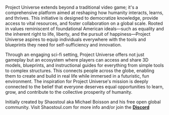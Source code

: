 Project Universe extends beyond a traditional video game; it's a comprehensive platform aimed at reshaping how humanity interacts, learns, and thrives. This initiative is designed to democratize knowledge, provide access to vital resources, and foster collaboration on a global scale. Rooted in values reminiscent of foundational American ideals—such as equality and the inherent right to life, liberty, and the pursuit of happiness—Project Universe aspires to equip individuals everywhere with the tools and blueprints they need for self-sufficiency and innovation.

Through an engaging sci-fi setting, Project Universe offers not just gameplay but an ecosystem where players can access and share 3D models, blueprints, and instructional guides for everything from simple tools to complex structures. This connects people across the globe, enabling them to create and build in real life while immersed in a futuristic, fun environment. The inspiration for Project Universe's mission is deeply connected to the belief that everyone deserves equal opportunities to learn, grow, and contribute to the collective prosperity of humanity.

Initially created by Shaostoul aka Michael Boisson and his free open global community. Visit Shaostoul.com for more info and/or join the **[Discord](https://discord.gg/9XxmmeQnWC)**